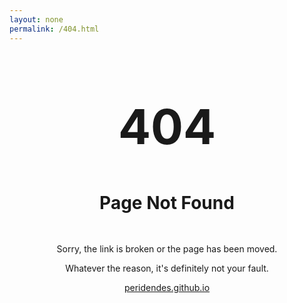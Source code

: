 ```yaml
---
layout: none
permalink: /404.html
---
```

<h1 style="text-align: center; font-size: 5.5em; line-height: 0.7em">404</h1>

<h2 style="text-align: center; font-size: 2em; line-height: 3em;">Page Not Found</h2>

<p style="text-align: center;">Sorry, the link is broken or the page has been moved.</p>

<p style="text-align: center;">Whatever the reason, it's definitely not your fault.</p>

<p style="text-align: center;"><a href="https://peridendes.github.io">peridendes.github.io</a></p>